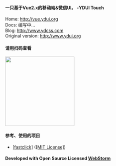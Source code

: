 #### 一只基于Vue2.x的移动端&微信UI。 -YDUI Touch

Home: <a href="http://vue.ydui.org"> http://vue.ydui.org </a>  
Docs: 编写中...  
Blog: <a href="http://www.ydcss.com"> http://www.ydcss.com </a>  
Original version: <a href="http://www.ydui.org"> http://www.ydui.org </a>  

#### 请用扫码查看
<img width="222" height="222" src="http://static.ydcss.com/ydui/img/qrcode2.png" />

#### 参考、使用的项目

* <a href="https://github.com/ftlabs/fastclick" target="_blank">[fastclick]</a> (<a href="https://github.com/ftlabs/fastclick/blob/master/LICENSE" target="_blank">[MIT License]</a>)

#### Developed with Open Source Licensed <a href="http://www.jetbrains.com/webstorm/" target="_blank">WebStorm</a>
